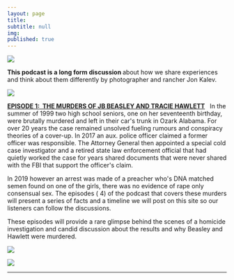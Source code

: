 ```yaml
---
layout: page
title: 
subtitle: null
img: 
published: true
---
```


 <img src="https://jonbcarroll.s3.us-east-2.amazonaws.com/podwebcover.jpg">

 <p>
 <strong>This podcast is a long form discussion </strong>about how we share experiences and think about them differently by photographer and rancher Jon Kalev. 
 <p>
 <img src="https://jonbcarroll.s3.us-east-2.amazonaws.com/episode-cover.jpg">
 
 <P><strong><a href="https://anchor.fm/jonkalev/episodes/Episode-1---The-Murders-of-J-B--Beasley-and-Tracie-Hawlett-e9alvt/a-a13nssg">EPISODE 1:&nbsp; THE MURDERS OF JB BEASLEY AND TRACIE HAWLETT</a> </strong>&nbsp; In the summer of 1999 two high school seniors, one on her seventeenth birthday, were brutally murdered and left in their car's trunk in Ozark Alabama. For over 20 years the case remained unsolved fueling rumours and conspiracy theories of a cover-up. In 2017 an aux. police officer claimed a former officer was responsible. The Attorney General then appointed a special cold case investigator and a retired state law enforcement official that had quietly worked the case for years shared documents that were never shared with the FBI that support the officer's claim. 
 <P>In 2019 however an arrest was made of a preacher who's DNA matched semen found on one of the girls, there was no evidence of rape only consensual sex. The episodes ( 4) of the podcast that covers these murders will present a series of facts and a timeline we will post on this site so our listeners can follow the discussions.
  <p>
  These episodes will provide a rare glimpse behind the scenes of a homicide investigation and candid discussion about the results and why Beasley and Hawlett were murdered. 
  <p>
<img src="https://jonbcarroll.s3.us-east-2.amazonaws.com/book-2.jpg">
 <p>
  <img src="https://jonbcarroll.s3.us-east-2.amazonaws.com/book-3.jpg">
   <hr>
   <br  />
<p>
</p>

  <br  />
